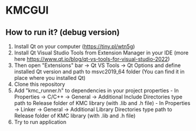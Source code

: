 # KMCGUI
## How to run it? (debug version)
  1. Install Qt on your computer (https://tiny.pl/wtn5g) 
  2. Install Qt Visual Studio Tools from Extension Manager in your IDE  (more here https://www.qt.io/blog/qt-vs-tools-for-visual-studio-2022) 
  3. Then open "Extensions" bar -> Qt VS Tools -> Qt Options and define installed Qt version and path to msvc2019_64 folder (You can find it in place where you installed   Qt) 
  4. Clone this repository 
  5. Add "kmc_runner.h" to dependencies in your project properties 
    - In Properties -> C/C++ -> General -> Additional Include Directories type path to Release folder of KMC library (with .lib and .h file)
    - In Properties -> Linker -> General -> Additional Library Directories type path to Release folder of KMC library (with .lib and .h file)
  6. Try to run application 
